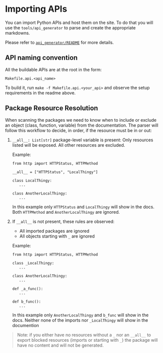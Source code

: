# Importing APIs

You can import Python APIs and host them on the site. To do that you will use
the `tools/api_generator` to parse and create the appropriate markdowns.

Please refer to [`api_generator/README`](tools/api_generator/README.md) for more
details.

## API naming convention

All the buildable APIs are at the root in the form:

    Makefile.api.<api_name>

To build it, run `make -f Makefile.api.<your_api>` and observe the setup
requirements in the readme above.

## Package Resource Resolution

When scanning the packages we need to know when to include or exclude an object
(class, function, variable) from the documentation. The parser will follow this
workflow to decide, in order, if the resource must be in or out:

1. `__all__: List[str]` package-level variable is present: Only resources
   listed will be exposed. All other resources are excluded.

   Example:

       from http import HTTPStatus, HTTPMethod

       __all__ = ["HTTPStatus", "LocalThingy"]

       class LocalThingy:
          ...

       class AnotherLocalThingy:
          ...

   In this example only `HTTPStatus` and `LocalThingy` will show in the docs.
   Both `HTTPMethod` and `AnotherLocalThingy` are ignored.

2. If `__all__` is not present, these rules are observed:

    - All imported packages are ignored
    - All objects starting with `_` are ignored

   Example:

       from http import HTTPStatus, HTTPMethod

       class _LocalThingy:
          ...

       class AnotherLocalThingy:
          ...

       def _a_func():
          ...

       def b_func():
          ...

    In this example only `AnotherLocalThingy` and `b_func` will show in the docs.
    Neither none of the imports nor `_LocalThingy` will show in the documention

> Note: if you either have no resources without a `_` nor an `__all__` to export
> blocked resources (imports or starting with `_`) the package will have no content
> and will not be generated.
